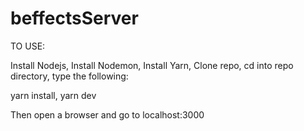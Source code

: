 # beffectsServer

TO USE:

Install Nodejs,
Install Nodemon,
Install Yarn,
Clone repo,
cd into repo directory,
type the following:

yarn install,
yarn dev

Then open a browser and go to localhost:3000
